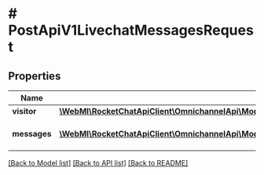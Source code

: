 # # PostApiV1LivechatMessagesRequest

## Properties

Name | Type | Description | Notes
------------ | ------------- | ------------- | -------------
**visitor** | [**\WebMI\RocketChatApiClient\OmnichannelApi\Model\PostApiV1LivechatMessagesRequestVisitor**](PostApiV1LivechatMessagesRequestVisitor.md) |  |
**messages** | [**\WebMI\RocketChatApiClient\OmnichannelApi\Model\PostApiV1LivechatMessagesRequestMessagesInner[]**](PostApiV1LivechatMessagesRequestMessagesInner.md) | The array of messages. |

[[Back to Model list]](../../README.md#models) [[Back to API list]](../../README.md#endpoints) [[Back to README]](../../README.md)
